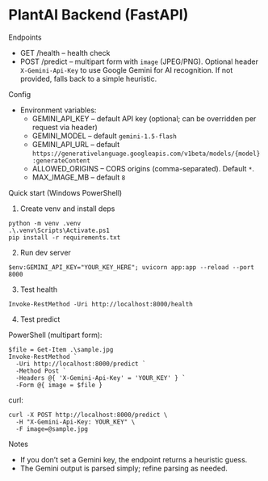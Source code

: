 # PlantAI Backend (FastAPI)

Endpoints
- GET /health – health check
- POST /predict – multipart form with `image` (JPEG/PNG). Optional header `X-Gemini-Api-Key` to use Google Gemini for AI recognition. If not provided, falls back to a simple heuristic.

Config
- Environment variables:
  - GEMINI_API_KEY – default API key (optional; can be overridden per request via header)
  - GEMINI_MODEL – default `gemini-1.5-flash`
  - GEMINI_API_URL – default `https://generativelanguage.googleapis.com/v1beta/models/{model}:generateContent`
  - ALLOWED_ORIGINS – CORS origins (comma-separated). Default `*`.
  - MAX_IMAGE_MB – default `8`

Quick start (Windows PowerShell)
1. Create venv and install deps
```
python -m venv .venv
.\.venv\Scripts\Activate.ps1
pip install -r requirements.txt
```

2. Run dev server
```
$env:GEMINI_API_KEY="YOUR_KEY_HERE"; uvicorn app:app --reload --port 8000
```

3. Test health
```
Invoke-RestMethod -Uri http://localhost:8000/health
```

4. Test predict

PowerShell (multipart form):
```
$file = Get-Item .\sample.jpg
Invoke-RestMethod `
  -Uri http://localhost:8000/predict `
  -Method Post `
  -Headers @{ 'X-Gemini-Api-Key' = 'YOUR_KEY' } `
  -Form @{ image = $file }
```

curl:
```
curl -X POST http://localhost:8000/predict \
  -H "X-Gemini-Api-Key: YOUR_KEY" \
  -F image=@sample.jpg
```

Notes
- If you don’t set a Gemini key, the endpoint returns a heuristic guess.
- The Gemini output is parsed simply; refine parsing as needed.

